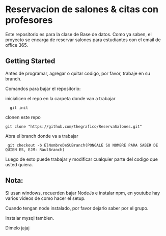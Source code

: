 # Reservacion de salones & citas con profesores

Este repositorio es para la clase de Base de datos. Como ya saben, el proyecto se encarga de reservar salones para estudiantes con el email de office 365.

## Getting Started

Antes de programar, agregar o quitar codigo, por favor, trabaje en su branch.

Comandos para bajar el repositorio:

inicialicen el repo en la carpeta donde van a trabajar

```
  git init
```

clonen este repo

```
git clone "https://github.com/thegrafico/ReservaSalones.git"
```

Abra el branch donde va a trabajar

```
 git checkout -b ElNombreDeSUBranch(PONGALE SU NOMBRE PARA SABER DE QUIEN ES, EJM: RaulBranch)
```

Luego de esto puede trabajar y modificar cualquier parte del codigo que usted quiera.


## Nota:
Si usan windows, recuerden bajar NodeJs e instalar npm, en youtube hay varios videos de como hacer el setup.

Cuando tengan node instalado, por favor dejarlo saber por el grupo.

Instalar mysql tambien.

Dimelo jajaj
